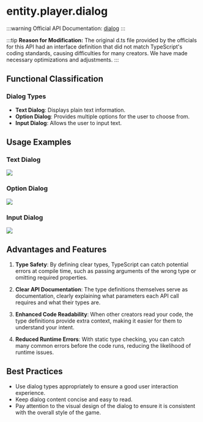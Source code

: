 # entity.player.dialog

:::warning
Official API Documentation: [dialog](https://docs.dao3.fun/api/GamePlayerEntity/chat.html#dialog)
:::

:::tip
**Reason for Modification:**
The original d.ts file provided by the officials for this API had an interface definition that did not match TypeScript's coding standards, causing difficulties for many creators. We have made necessary optimizations and adjustments.
:::

## Functional Classification

### Dialog Types

- **Text Dialog**: Displays plain text information.
- **Option Dialog**: Provides multiple options for the user to choose from.
- **Input Dialog**: Allows the user to input text.

## Usage Examples

### Text Dialog

![](/text.webp)

### Option Dialog

![](/select.webp)

### Input Dialog

![](/input.webp)

## Advantages and Features

1.  **Type Safety**: By defining clear types, TypeScript can catch potential errors at compile time, such as passing arguments of the wrong type or omitting required properties.

2.  **Clear API Documentation**: The type definitions themselves serve as documentation, clearly explaining what parameters each API call requires and what their types are.

3.  **Enhanced Code Readability**: When other creators read your code, the type definitions provide extra context, making it easier for them to understand your intent.

4.  **Reduced Runtime Errors**: With static type checking, you can catch many common errors before the code runs, reducing the likelihood of runtime issues.

## Best Practices

- Use dialog types appropriately to ensure a good user interaction experience.
- Keep dialog content concise and easy to read.
- Pay attention to the visual design of the dialog to ensure it is consistent with the overall style of the game.
